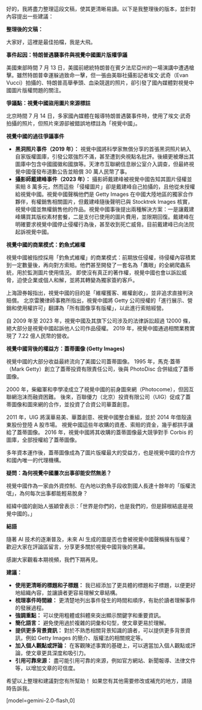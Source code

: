 好的，我將盡力整理這段文稿，使其更清晰易讀。以下是我整理後的版本，並針對內容提出一些建議：

**整理後的文稿：**

大家好，這裡是最佳拍檔，我是大飛。

**事件起因：特朗普遇襲事件與視覺中國圖片版權爭議**

美國東部時間 7 月 13 日，美國前總統特朗普在賓夕法尼亞州的一場演講中遭遇槍擊。雖然特朗普幸運躲過致命一擊，但一張由美聯社攝影記者埃文·武奇（Evan Vucci）拍攝的、特朗普高舉拳頭、血染競選的照片，卻引發了國內媒體對視覺中國圖片版權問題的關注。

**爭議點：視覺中國盜用圖片來源標註**

北京時間 7 月 14 日，多家國內媒體在報導特朗普遇襲事件時，使用了埃文·武奇拍攝的照片，但照片來源卻被錯誤地標註為「視覺中國」。

**視覺中國的過往爭議事件**

*   **黑洞照片事件（2019 年）：** 視覺中國將科學家無償分享的首張黑洞照片納入自家版權圖庫，引發公眾強烈不滿，甚至遭到央視點名批評。後續更被爆出其圖庫中包含中國國徽和國旗等。天津市互聯網信息辦公室介入調查，但最終視覺中國僅發布道歉公告並賠償 30 萬人民幣了事。
*   **攝影師戴建峰事件（2023 年）：** 攝影師戴建峰被視覺中國告知其圖片侵權並索賠 8 萬多元，然而這些「侵權圖片」卻是戴建峰自己拍攝的，且他從未授權給視覺中國。視覺中國聲稱他們是 Getty Images 在中國大陸地區的獨家合作夥伴，有權銷售相關圖片，但戴建峰隨後聲明已與 Stocktrek Images 核實，視覺中國並無權銷售他的作品。視覺中國事後提出兩種解決方案：一是讓戴建峰購買其版权素材套餐，二是支付已使用的圖片費用，並限期回復。戴建峰在明確要求視覺中國停止侵權行為後，甚至收到死亡威脅。目前戴建峰已向法院起訴視覺中國。

**視覺中國的商業模式：釣魚式維權**

視覺中國被指控採用「釣魚式維權」的商業模式：前期放任侵權，待侵權內容積累到一定數量後，再向對方索賠。他們甚至開發了一套名為「鷹眼」的全網爬蟲系統，用於監測圖片使用情況。 即使沒有真正的著作權，視覺中國也會以訴訟威脅，迫使企業或個人和解，並將其轉變為獨家簽約客戶。

上海證券報指出，視覺中國的目的是「維權獲客、維權創收」，並非追求直接判決賠償。 北京雷騰律師事務所指出，視覺中國將 Getty 公司授權的「進行展示、營銷和使用權許可」翻譯為「所有圖像享有版權」，以此進行索賠經營。

自 2009 年至 2023 年，視覺中國及其旗下公司涉及的法律訴訟超過 12000 條，絕大部分是視覺中國起訴他人公司作品侵權。 2019 年，視覺中國通過相關業務實現了 7.22 億人民幣的營收。

**視覺中國背後的權益方：蓋蒂圖像 (Getty Images)**

視覺中國的大部分收益最終流向了美國公司蓋蒂圖像。 1995 年，馬克·蓋蒂（Mark Getty）創立了蓋蒂投資有限責任公司，後與 PhotoDisc 合併組成了蓋蒂圖像。

2000 年，柴繼軍和李學凌成立了視覺中國的前身圖來網（Photocome），但因互聯網泡沫而融資困難。 後來，百聯優力（北京）投資有限公司（UIG）促成了蓋蒂圖像和圖來網的合作，並投資了合資公司華蓋創意。

2011 年，UIG 將漢華易美、華蓋創意、視覺中國整合重組，並於 2014 年借殼遠東股份登陸 A 股市場。 視覺中國這些年收購的資產、索賠的資金，幾乎都拱手讓給了蓋蒂圖像。 2016 年，視覺中國將其收購的蓋蒂圖像最大競爭對手 Corbis 的圖庫，全部授權給了蓋蒂圖像。

多年資本運作後，蓋蒂圖像成為了圖片版權最大的受益方，也是視覺中國的合作方和國內唯一的代理機構。

**疑問：為何視覺中國屢次出事卻能安然無恙？**

視覺中國作為一家由外資控制、在內地以釣魚手段收割國人長達十餘年的「版權流氓」，為何每次出事都能輕易脫身？

經緯中國的創始人張穎曾表示：「世界是你們的，也是我們的，但是歸根結底是視覺中國的。」

**結語**

隨著 AI 技术的逐漸普及，未來 AI 生成的圖是否也會被視覺中國聲稱擁有版權？ 歡迎大家在評論區留言，分享更多關於視覺中國背後的黑幕。

感謝大家觀看本期視頻，我們下期再見。

**建議：**

*   **使用更清晰的標題和子標題：** 我已經添加了更具體的標題和子標題，以便更好地組織內容，並讓讀者更容易理解文章結構。
*   **梳理事件時間線：** 更清楚地列出事件發生的時間和順序，有助於讀者理解事件的發展過程。
*   **強調重點：** 可以使用粗體或斜體來突出顯示關鍵字和重要資訊。
*   **簡化語言：** 避免使用過於複雜的詞彙和句型，使文章更易於理解。
*   **提供更多背景資訊：** 對於不熟悉相關背景知識的讀者，可以提供更多背景資訊，例如 Getty Images 的簡介、版權法的相關規定等。
*   **加入個人觀點或評論：** 在客觀陳述事實的基礎上，可以適當加入個人觀點或評論，使文章更具深度和吸引力。
*   **引用可靠來源：** 盡可能引用可靠的來源，例如官方網站、新聞報導、法律文件等，以增加文章的可信度。

希望以上整理和建議對您有所幫助！ 如果您有其他需要修改或補充的地方，請隨時告訴我。

[model=gemini-2.0-flash,0]
